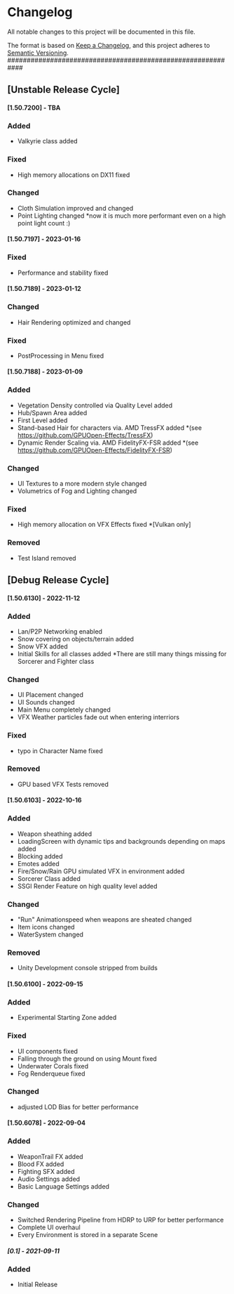 # Changelog
All notable changes to this project will be documented in this file.

The format is based on [Keep a Changelog](https://keepachangelog.com/en/1.0.0/),
and this project adheres to [Semantic Versioning](https://semver.org/spec/v2.0.0.html).
############################################################
## [Unstable Release Cycle]
#### [1.50.7200] - TBA ####
### Added
-	Valkyrie class added
### Fixed
-	High memory allocations on DX11 fixed
### Changed
-	Cloth Simulation improved and changed
-	Point Lighting changed
	*now it is much more performant even on a high point light count :)

#### [1.50.7197] - 2023-01-16 ####
### Fixed
-	Performance and stability fixed

#### [1.50.7189] - 2023-01-12 ####
### Changed
-	Hair Rendering optimized and changed

### Fixed
-	PostProcessing in Menu fixed

#### [1.50.7188] - 2023-01-09 ####
### Added
-	Vegetation Density controlled via Quality Level added
-	Hub/Spawn Area added
-	First Level added
-	Stand-based Hair for characters via. AMD TressFX added
	*(see https://github.com/GPUOpen-Effects/TressFX)
-	Dynamic Render Scaling via. AMD FidelityFX-FSR added
	*(see https://github.com/GPUOpen-Effects/FidelityFX-FSR)

### Changed
-	UI Textures to a more modern style changed
-	Volumetrics of Fog and Lighting changed

### Fixed
-	High memory allocation on VFX Effects fixed
	*[Vulkan only]

### Removed
-	Test Island removed

## [Debug Release Cycle]
#### [1.50.6130] - 2022-11-12 ####
### Added
-	Lan/P2P Networking enabled
-	Snow covering on objects/terrain added
-	Snow VFX added
-	Initial Skills for all classes added
	*There are still many things missing for Sorcerer and Fighter class

### Changed
-	UI Placement changed
-	UI Sounds changed
-	Main Menu completely changed
-	VFX Weather particles fade out when entering interriors

### Fixed
-	typo in Character Name fixed

### Removed
-	GPU based VFX Tests removed

#### [1.50.6103] - 2022-10-16 ####
### Added
-	Weapon sheathing added
-	LoadingScreen with dynamic tips 
	and backgrounds depending on maps added
-	Blocking added
-	Emotes added
-	Fire/Snow/Rain GPU simulated VFX in environment added
-	Sorcerer Class added
-	SSGI Render Feature on high quality level added

### Changed
-	"Run" Animationspeed when weapons are sheated changed
-	Item icons changed
-	WaterSystem changed

### Removed
-	Unity Development console stripped from builds

#### [1.50.6100] - 2022-09-15 ####
### Added
-	Experimental Starting Zone added

### Fixed
-	UI components fixed
-	Falling through the ground on using Mount fixed
-	Underwater Corals fixed
-	Fog Renderqueue fixed

### Changed
-	adjusted LOD Bias for better performance

#### [1.50.6078] - 2022-09-04 ####
### Added
-	WeaponTrail FX added
-	Blood FX added
-	Fighting SFX added
-	Audio Settings added
-	Basic Language Settings added 

### Changed
-	Switched Rendering Pipeline from HDRP to URP 
	for better performance
-	Complete UI overhaul
-	Every Environment is stored in a separate Scene

##### [0.1] - 2021-09-11 ####
### Added
- 	Initial Release
